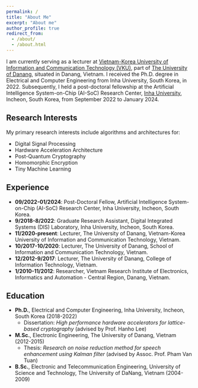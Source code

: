 ```yaml
---
permalink: /
title: "About Me"
excerpt: "About me"
author_profile: true
redirect_from:
  - /about/
  - /about.html
---
```

I am currently serving as a lecturer at [Vietnam-Korea University of Information and Communication Technology (VKU)](https://vku.udn.vn/), part of [The University of Danang](https://www.udn.vn/english), situated in Danang, Vietnam. I received the Ph.D. degree in Electrical and Computer Engineering from Inha University, South Korea, in 2022. Subsequently, I held a post-doctoral fellowship at the Artificial Intelligence System-on-Chip (AI-SoC) Research Center, [Inha University](https://eng.inha.ac.kr/eng/index.do), Incheon, South Korea, from September 2022 to January 2024. 

## Research Interests

My primary research interests include algorithms and architectures for:

* Digital Signal Processing
* Hardware Acceleration Architecture
* Post-Quantum Cryptography
* Homomorphic Encryption 
* Tiny Machine Learning

## Experience

* <b>09/2022-01/2024</b>: Post-Doctoral Fellow, Artificial Intelligence System-on-Chip (AI-SoC) Research Center, Inha University, Incheon, South Korea.
* <b>9/2018-8/2022</b>: Graduate Research Assistant, Digital Integrated Systems (DIS) Laboratory, Inha University, Incheon, South Korea.
* <b>11/2020-present</b>: Lecturer, The University of Danang, Vietnam-Korea University of Information and Communication Technology, Vietnam.
* <b>10/2017-10/2020</b>: Lecturer, The University of Danang, School of Information and Communication
Technology, Vietnam.
* <b>12/2012-9/2017</b>: Lecturer, The University of Danang, College of Information Technology, Vietnam.
* <b>1/2010-11/2012</b>: Researcher, Vietnam Research Institute of Electronics, Informatics and Automation - Central Region, Danang, Vietnam.

## Education

* <b>Ph.D.</b>, Electrical and Computer Engineering, Inha University, Incheon, South Korea (2018-2022)
  * Dissertation: *High performance hardware accelerators for lattice-based cryptography* (advised by Prof. Hanho Lee)
* <b>M.Sc.</b>, Electronic Engineering, The University of Danang, Vietnam (2012-2015)
  * Thesis: *Research on noise reduction method for speech enhancement using Kalman filter* (advised by Assoc. Prof. Pham Van Tuan)
* <b>B.Sc.</b>, Electronic and Telecommunication Engineering, University of Science and Technology, The University of DaNang, Vietnam (2004-2009)